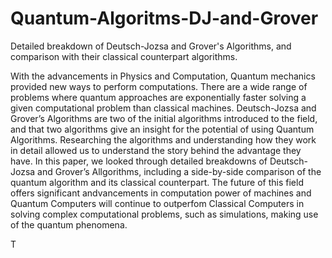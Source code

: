 # Quantum-Algoritms-DJ-and-Grover

Detailed breakdown of Deutsch-Jozsa and Grover's Algorithms, and comparison with their classical counterpart algorithms.

With the advancements in Physics and Computation, Quantum mechanics provided new ways to perform computations. There are a wide range of problems where quantum approaches are exponentially faster solving a given computational problem than classical machines. Deutsch-Jozsa and Grover’s Algorithms are two of the initial algorithms introduced to the field, and that two algorithms give an insight for the potential of using Quantum Algorithms. Researching the algorithms and understanding how they work in detail allowed us to understand the story behind the advantage they have. In this paper, we looked through detailed breakdowns of Deutsch-Jozsa and Grover’s Allgorithms, including a side-by-side comparison of the quantum algorithm and its classical counterpart. The future of this field offers significant andvancements in computation power of machines and Quantum Computers will continue to outperfom Classical Computers in solving complex computational problems, such as simulations, making use of the quantum phenomena.

T

